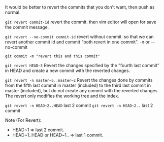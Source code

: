 It would be better to revert the commits that you don't want, then push as normal.

`git revert commit-id`  revert the commit. then vim editor will open for save the commit message.

`git revert --no-commit commit-id` revert without commit. so that we can revert another commit id and 
commit "both revert in one commit". -n or --no-commit

`git commit -m "revert this and this commit"`

`git revert HEAD~3` Revert the changes specified by the "fourth last commit" in HEAD and create a new commit with the reverted changes.

`git revert -n master~5..master~2`
Revert the changes done by commits from the fifth last commit in master (included) to the third last commit in master (included), but do not create any commit with the reverted changes. The revert only modifies the working tree and the index.

`git revert -n HEAD~2..HEAD` last 2 commit
`git revert -n HEAD~2..` last 2 commit


Note (For Revert): 
- HEAD~1  => last 2 commit.
- HEAD~1..HEAD or HEAD~1.. => last 1 commit.